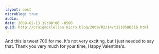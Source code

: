 ```yaml
---
layout: post
microblog: true
audio: 
date: 2009-02-13 19:00:00 -0500
guid: http://craigmcclellan.micro.blog/2009/02/14/t1210586316.html
---
```

And this is tweet 700 for me.  It's not very exciting, but I just needed to say that.  Thank you very much for your time, Happy Valentine's.
